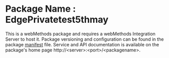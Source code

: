 # Package Name : EdgePrivatetest5thmay
This is a webMethods package and requires a webMethods Integration Server to host it. Package versioning and configuration can be found in the package [manifest](./EdgePrivatetest5thmay/manifest.v3) file. Service and API documentation is available on the package's home page http://&lt;server&gt;:&lt;port&gt;/&lt;packagename>.